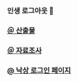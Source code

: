 ### 인생 로그아웃 👋

### [＠ 산출물](https://github.com/myeoungeun/Logout/tree/main/%EC%82%B0%EC%B6%9C%EB%AC%BC)
### [＠ 자료조사](https://github.com/myeoungeun/Logout/tree/main/%EC%9E%90%EB%A3%8C%EC%A1%B0%EC%82%AC)

### [@ 낙상 로그인 페이지](http://azza.gwangju.ac.kr/~ce211927/Logout_Team/login.php)
